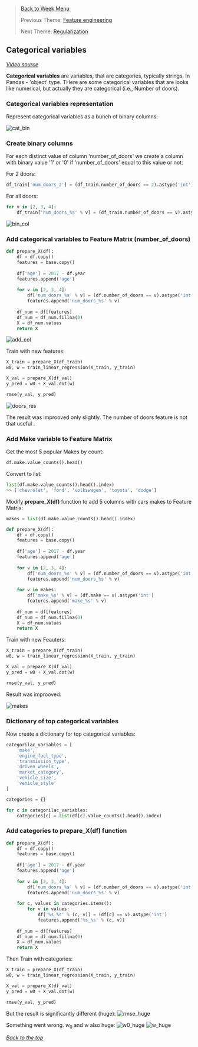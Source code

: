 >[Back to Week Menu](README.md)
>
>Previous Theme: [Feature engineering](11_feature_engineering.md)
>
>Next Theme: [Regularization](13_regularization.md)

## Categorical variables
_[Video source](https://www.youtube.com/watch?v=vM3SqPNlStE&list=PL3MmuxUbc_hIhxl5Ji8t4O6lPAOpHaCLR&index=23)_

**Categorical variables** are variables, that are categories, typically strings. In Pandas - 'object' type. THere are some categorical variables that are looks like numerical, but actually they are categorical (i.e., Number of doors).

### Categorical variables representation

Represent categorical variables as a bunch of binary columns:

![cat_bin](images/12_categorical_variables_01_cat_bin.png)

### Create binary columns

For each distinct value of column 'number_of_doors' we create a column with binary value '1' or '0' if 'number_of_doors' equal to this value or not:

For 2 doors:
```python
df_train['num_doors_2'] = (df_train.number_of_doors == 2).astype('int')
```

For all doors:
```python
for v in [2, 3, 4]:
    df_train['num_doors_%s' % v] = (df_train.number_of_doors == v).astype('int')
```

![bin_col](images/12_categorical_variables_02_bin_col.png)

### Add categorical variables to Feature Matrix (number_of_doors)

```python
def prepare_X(df):
    df = df.copy()
    features = base.copy()
    
    df['age'] = 2017 - df.year
    features.append('age')
    
    for v in [2, 3, 4]:
        df['num_doors_%s' % v] = (df.number_of_doors == v).astype('int')
        features.append('num_doors_%s' % v)
    
    df_num = df[features]
    df_num = df_num.fillna(0)
    X = df_num.values
    return X
```

![add_col](images/12_categorical_variables_03_add_col.png)

Train with new features:
```python
X_train = prepare_X(df_train)
w0, w = train_linear_regression(X_train, y_train)

X_val = prepare_X(df_val)
y_pred = w0 + X_val.dot(w)

rmse(y_val, y_pred)
```

![doors_res](images/12_categorical_variables_04_doors_res.png)

The result was improoved only slightly. The number of doors feature is not that useful  .

### Add Make variable to Feature Matrix

Get the most 5 popular Makes by count:
```python
df.make.value_counts().head()
```

Convert to list:
```python
list(df.make.value_counts().head().index)
>> ['chevrolet', 'ford', 'volkswagen', 'toyota', 'dodge']
```

Modify **prepare_X(df)** function to add 5 columns with cars makes to Feature Matrix:

```python
makes = list(df.make.value_counts().head().index)

def prepare_X(df):
    df = df.copy()
    features = base.copy()
    
    df['age'] = 2017 - df.year
    features.append('age')
    
    for v in [2, 3, 4]:
        df['num_doors_%s' % v] = (df.number_of_doors == v).astype('int')
        features.append('num_doors_%s' % v)
        
    for v in makes:
        df['make_%s' % v] = (df.make == v).astype('int')
        features.append('make_%s' % v)
    
    df_num = df[features]
    df_num = df_num.fillna(0)
    X = df_num.values
    return X
```

Train with new Feauters:
```python
X_train = prepare_X(df_train)
w0, w = train_linear_regression(X_train, y_train)

X_val = prepare_X(df_val)
y_pred = w0 + X_val.dot(w)

rmse(y_val, y_pred)
```
Result was improoved:

![makes](images/12_categorical_variables_05_makes.png)


### Dictionary of top categorical variables

Now create a dictionary for top categorical variables:

```python
categorilac_variables = [
    'make',
    'engine_fuel_type', 
    'transmission_type', 
    'driven_wheels', 
    'market_category', 
    'vehicle_size', 
    'vehicle_style'
]
```

```python
categories = {}

for c in categorilac_variables:
    categories[c] = list(df[c].value_counts().head().index)
```

### Add categories to **prepare_X(df)** function


```python
def prepare_X(df):
    df = df.copy()
    features = base.copy()
    
    df['age'] = 2017 - df.year
    features.append('age')
    
    for v in [2, 3, 4]:
        df['num_doors_%s' % v] = (df.number_of_doors == v).astype('int')
        features.append('num_doors_%s' % v)
        
    for c, values in categories.items():
        for v in values:
            df['%s_%s' % (c, v)] = (df[c] == v).astype('int')
            features.append('%s_%s' % (c, v))
        
    df_num = df[features]
    df_num = df_num.fillna(0)
    X = df_num.values
    return X
```

Then Train with categories:
```python
X_train = prepare_X(df_train)
w0, w = train_linear_regression(X_train, y_train)

X_val = prepare_X(df_val)
y_pred = w0 + X_val.dot(w)

rmse(y_val, y_pred)
```

But the result is significantly different (huge):
![rmse_huge](images/12_categorical_variables_06_rmse_huge.png)

Something went wrong.
$w_0$ and $w$ also huge:
![w0_huge](images/12_categorical_variables_07_w0_huge.png)
![w_huge](images/12_categorical_variables_08_w_huge.png)

_[Back to the top](#categorical-variables)_